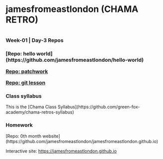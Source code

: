 <h1>jamesfromeastlondon (CHAMA RETRO)<h1>

<h3>Week-01 | Day-3 Repos<h3>
[Repo: hello world](https://github.com/jamesfromeastlondon/hello-world)

[Repo: patchwork](https://github.com/jamesfromeastlondon/patchwork)

[Repo: git lesson](https://github.com/jamesfromeastlondon/git-lesson-repository)

<h3>Class syllabus</h3>
This is the [Chama Class Syllabus](https://github.com/green-fox-academy/chama-retros-syllabus)

<h3>Homework</h3>
[Repo: 0th month website](https://github.com/jamesfromeastlondon/jamesfromeastlondon.github.io)

Interactive site: https://jamesfromeastlondon.github.io
